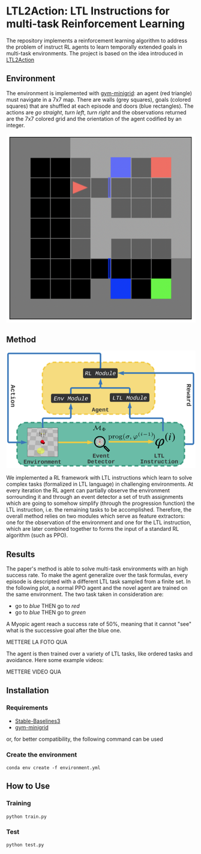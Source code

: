 # LTL2Action: LTL Instructions for multi-task Reinforcement Learning 
The repository implements a reinforcement learning algorithm to address the problem of instruct RL agents to learn temporally extended goals in multi-task environments. The project is based on the idea introduced in [LTL2Action](https://arxiv.org/pdf/2102.06858.pdf)


## Environment

The environment is implemented with [gym-minigrid](https://github.com/maximecb/gym-minigrid): an agent (red triangle) must navigate in a 7x7 map. There are walls (grey squares), goals (colored squares) that are shuffled at each episode and doors (blue rectangles). The actions are _go straight_, _turn left_, _turn right_ and the observations returned are the 7x7 colored grid and the orientation of the agent codified by an integer.

![Environment screenshot](imgs/environment.png)



## Method

![Framework](imgs/modules.png)

We implemented a RL framework with LTL instructions which learn to solve complex tasks (formalized in LTL language) in challenging environments. At every iteration the RL agent can partially observe the environment sorrounding it and through an event detector a set of truth assignments which are going to somehow simplify (through the progression function) the LTL instruction, i.e. the remaining tasks to be accomplished.
Therefore, the overall method relies on two modules which serve as feature extractors: one for the observation of the environment and one for the LTL instruction, which are later combined together to forms the input of a standard RL algorithm (such as PPO).


## Results

The paper's method is able to solve multi-task environments with an high success rate.
To make the agent generalize over the task formulas, every episode is descripted with a different LTL task sampled from a finite set. 
In the following plot, a normal PPO agent and the novel agent are trained on the same environment.
The two task taken in consideration are: 

* go to *blue* THEN go to *red*
* go to *blue* THEN go to *green*

A Myopic agent reach a success rate of 50%, meaning that it cannot "see" what is the successive goal after the blue one.

METTERE LA FOTO QUA


The agent is then trained over a variety of LTL tasks, like ordered tasks and avoidance.
Here some example videos:

METTERE VIDEO QUA


## Installation

### Requirements
* [Stable-Baselines3](https://stable-baselines3.readthedocs.io/en/master/)
* [gym-minigrid](https://github.com/maximecb/gym-minigrid)

or, for better compatibility, the following command can be used

### Create the environment
```
conda env create -f environment.yml
```

## How to Use

### Training

```
python train.py
```

### Test

```
python test.py
```

